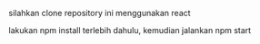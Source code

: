 silahkan clone repository ini menggunakan react

lakukan npm install terlebih dahulu, kemudian jalankan npm start